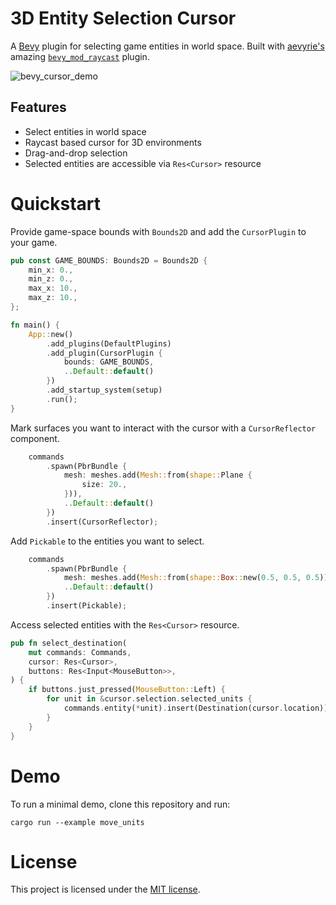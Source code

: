 
  
# 3D Entity Selection Cursor

A [Bevy](https://github.com/bevyengine/bevy) plugin for selecting game entities in world space. Built with [aevyrie's](https://github.com/aevyrie) amazing [`bevy_mod_raycast`](https://github.com/aevyrie/bevy_mod_raycast) plugin.

![bevy_cursor_demo](https://user-images.githubusercontent.com/6241517/214854473-659d8e91-283d-4f85-976f-b4ac5ffdf22a.gif)

## Features
* Select entities in world space
* Raycast based cursor for 3D environments
* Drag-and-drop selection
* Selected entities are accessible via `Res<Cursor>` resource

# Quickstart

Provide game-space bounds with `Bounds2D` and add the `CursorPlugin` to your game.
```rust
pub const GAME_BOUNDS: Bounds2D = Bounds2D {
    min_x: 0.,
    min_z: 0.,
    max_x: 10.,
    max_z: 10.,
};

fn main() {
    App::new()
        .add_plugins(DefaultPlugins)
        .add_plugin(CursorPlugin {
            bounds: GAME_BOUNDS,
            ..Default::default()
        })
        .add_startup_system(setup)
        .run();
}
```

Mark surfaces you want to interact with the cursor with a `CursorReflector` component.
```rust
    commands
        .spawn(PbrBundle {
            mesh: meshes.add(Mesh::from(shape::Plane {
                size: 20.,
            })),
            ..Default::default()
        })
        .insert(CursorReflector);
```

Add `Pickable` to the entities you want to select.
```rust
    commands
        .spawn(PbrBundle {
            mesh: meshes.add(Mesh::from(shape::Box::new(0.5, 0.5, 0.5))),
            ..Default::default()
        })
        .insert(Pickable);
```

Access selected entities with the `Res<Cursor>` resource.
```rust
pub fn select_destination(
    mut commands: Commands,
    cursor: Res<Cursor>,
    buttons: Res<Input<MouseButton>>,
) {
    if buttons.just_pressed(MouseButton::Left) {
        for unit in &cursor.selection.selected_units {
            commands.entity(*unit).insert(Destination(cursor.location));
        }
    }
}
```

# Demo

To run a minimal demo, clone this repository and run:

```console
cargo run --example move_units
```

# License

This project is licensed under the [MIT license](https://github.com/ladvien/bevy_rts_cursor/blob/main/LICENSE).



